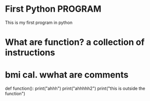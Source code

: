 # First Python PROGRAM
This is my first program in python
# What are function? a collection of instructions
# bmi cal. wwhat are comments
def function():
    print("ahhh")
    print("ahhhhh2")
print("this is outside the function")